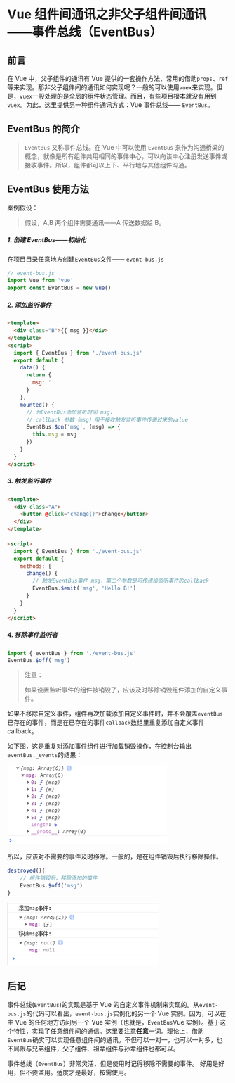 ﻿# Vue 组件间通讯之非父子组件间通讯——事件总线（EventBus）

## 前言

在 Vue 中，父子组件的通讯有 Vue 提供的一套操作方法，常用的借助`props`、`ref`等来实现。那非父子组件间的通讯如何实现呢？一般的可以使用`vuex`来实现。但是，`vuex`一般处理的是全局的组件状态管理。而且，有些项目根本就没有用到`vuex`。为此，这里提供另一种组件通讯方式：Vue 事件总线—— `EventBus`。

## EventBus 的简介

> `EventBus` 又称事件总线。在 Vue 中可以使用 `EventBus` 来作为沟通桥梁的概念，就像是所有组件共用相同的事件中心，可以向该中心注册发送事件或接收事件。所以，组件都可以上下、平行地与其他组件沟通。

## EventBus 使用方法

案例假设：

> 假设，A,B 两个组件需要通讯——A 传送数据给 B。

##### 1. 创建 EventBus——初始化

在项目目录任意地方创建`EventBus`文件—— `event-bus.js`

```js
// event-bus.js
import Vue from 'vue'
export const EventBus = new Vue()
```

##### 2. 添加监听事件

```html
<template>
  <div class="B">{{ msg }}</div>
</template>
<script>
  import { EventBus } from './event-bus.js'
  export default {
    data() {
      return {
        msg: ''
      }
    },
    mounted() {
      // 为EventBus添加监听时间 msg，
      // callback 参数（msg）用于接收触发监听事件传递过来的value
      EventBus.$on('msg', (msg) => {
        this.msg = msg
      })
    }
  }
</script>
```

##### 3. 触发监听事件

```html
<template>
  <div class="A">
    <button @click="change()">change</button>
  </div>
</template>

<script>
  import { EventBus } from './event-bus.js'
  export default {
    methods: {
      change() {
        // 触发EventBus事件 msg，第二个参数是可传递给监听事件的callback
        EventBus.$emit('msg', 'Hello B!')
      }
    }
  }
</script>
```

##### 4. 移除事件监听者

```js
import { eventBus } from './event-bus.js'
EventBus.$off('msg')
```

> 注意：
>
> 如果设置监听事件的组件被销毁了，应该及时移除销毁组件添加的自定义事件。

如果不移除自定义事件，组件再次加载添加自定义事件时，并不会覆盖`eventBus `已存在的事件，而是在已存在的事件`callback`数组里重复添加自定义事件 callback。

如下图，这是重复对添加事件组件进行加载销毁操作，在控制台输出`eventBus._events`的结果：

![在这里插入图片描述](./images/1.png)

所以，应该对不需要的事件及时移除。一般的，是在组件销毁后执行移除操作。

```js
destroyed(){
    // 组件销毁后，移除添加的事件
    EventBus.$off('msg')
}
```

![在这里插入图片描述](./images/2.png)

## 后记

事件总线(`EventBus`)的实现是基于 Vue 的自定义事件机制来实现的。从`event-bus.js`的代码可以看出，`event-bus.js`实例化的另一个 Vue 实例。因为，可以在主 Vue 的任何地方访问另一个 Vue 实例（也就是，`EventBus`Vue 实例）。基于这个特性，实现了任意组件间的通信。这里要注意**任意**一词。理论上，借助`EventBus`确实可以实现任意组件间的通讯。不但可以一对一，也可以一对多，也不局限与兄弟组件，父子组件、祖辈组件与孙辈组件也都可以。

事件总线（`EventBus`）非常灵活，但是使用时记得移除不需要的事件。
好用是好用，但不要滥用。适度才是最好，按需使用。
